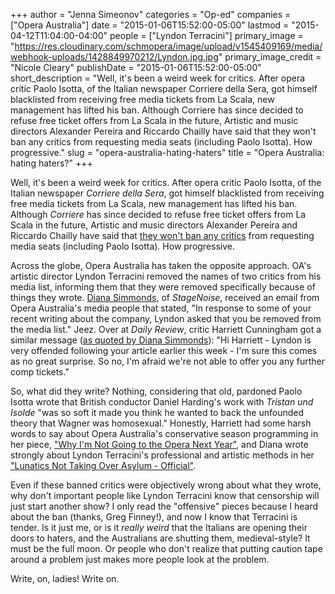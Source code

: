+++
author = "Jenna Simeonov"
categories = "Op-ed"
companies = ["Opera Australia"]
date = "2015-01-06T15:52:00-05:00"
lastmod = "2015-04-12T11:04:00-04:00"
people = ["Lyndon Terracini"]
primary_image = "https://res.cloudinary.com/schmopera/image/upload/v1545409169/media/webhook-uploads/1428849970212/Lyndon.jpg.jpg"
primary_image_credit = "Nicole Cleary"
publishDate = "2015-01-06T15:52:00-05:00"
short_description = "Well, it&#039;s been a weird week for critics. After opera critic Paolo Isotta, of the Italian newspaper Corriere della Sera, got himself blacklisted from receiving free media tickets from La Scala, new management has lifted his ban. Although Corriere has since decided to refuse free ticket offers from La Scala in the future, Artistic and music directors Alexander Pereira and Riccardo Chailly have said that they won&#039;t ban any critics from requesting media seats (including Paolo Isotta). How progressive."
slug = "opera-australia-hating-haters"
title = "Opera Australia: hating haters?"
+++

<p class="intro">
	Well, it's been a weird week for critics. After opera critic Paolo Isotta, of the Italian newspaper <em>Corriere della Sera</em>, got himself blacklisted from receiving free media tickets from La Scala, new management has lifted his ban. Although <em>Corriere </em>has since decided to refuse free ticket offers from La Scala in the future, Artistic and music directors Alexander Pereira and Riccardo Chailly have said that <a href="http://slippedisc.com/2015/01/exclusive-la-scala-lifts-its-ban-on-newspaper-critic/" target="_blank">they won't ban any critics</a> from requesting media seats (including Paolo Isotta). How progressive.<br>
</p>
<p>
	Across the globe, Opera Australia has taken the opposite approach. OA's artistic director Lyndon Terracini removed the names of two critics from his media list, informing them that they were removed specifically because of things they wrote. <a href="http://www.stagenoise.com/feature/2015/lyndon-doesnt-like-criticism-who-knew" target="_blank">Diana Simmonds</a>, of <em>StageNoise</em>, received an email from Opera Australia's media people that stated, "In response to some of your recent writing about the company, Lyndon asked that you be removed from the media list." Jeez. Over at <em>Daily Review</em>, critic Harriett Cunningham got a similar message (<a href="http://www.stagenoise.com/feature/2015/and-in-yet-more-breaking-news" target="_blank">as quoted by Diana Simmonds</a>): "Hi Harriett - Lyndon is very offended following your article earlier this week - I'm sure this comes as no great surprise. So no, I'm afraid we're not able to offer you any further comp tickets."
</p>
<p>
	So, what did they write? Nothing, considering that old, pardoned Paolo Isotta wrote that British conductor Daniel Harding's work with <em>Tristan und Isolde</em> "was so soft it made you think he wanted to back the unfounded theory that Wagner was homosexual." Honestly, Harriett had some harsh words to say about Opera Australia's conservative season programming in her piece, <a href="http://dailyreview.crikey.com.au/why-im-not-going-to-the-opera-next-year/16623" target="_blank">"Why I'm Not Going to the Opera Next Year"</a>, and Diana wrote strongly about Lyndon Terracini's professional and artistic methods in her <a href="http://www.stagenoise.com/feature/2014/lunatics-not-taking-over-asylum-official" target="_blank">"Lunatics Not Taking Over Asylum - Official"</a>.
</p>
<p>
	Even if these banned critics were objectively wrong about what they wrote, why don't important people like Lyndon Terracini know that censorship will just start another show? I only read the "offensive" pieces because I heard about the ban (thanks, Greg Finney!), and now I know that Terracini is tender. Is it just me, or is it <em>really weird</em> that the Italians are opening their doors to haters, and the Australians are shutting them, medieval-style? It must be the full moon. Or people who don't realize that putting caution tape around a problem just makes more people look at the problem.
</p>
<p>
	Write, on, ladies! Write on.
</p>
